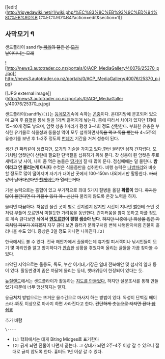 [[edit](http://rigvedawiki.net/r1/wiki.php/%EC%83%8C%EB%93%9C%ED%94%8C%EB%9D%B
C%EC%9D%B4?action=edit&section=1)]

## 사막모기 ¶

샌드플라이 sand fly<del> [파리](%ED%8C%8C%EB%A6%AC.md)의 탈은 쓴
[모기](%EB%AA%A8%EA%B8%B0.md)</del>  
<del>날아다니는 모래</del>  

![http://news3.autotrader.co.nz/portals/0/ACP_MediaGallery/40076/25370_p.jpg](
http://news3.autotrader.co.nz/portals/0/ACP_MediaGallery/40076/25370_p.jpg)

[[JPG external image]](http://news3.autotrader.co.nz/portals/0/ACP_MediaGaller
y/40076/25370_p.jpg)

  

샌드플라이(sandfly)`[1]`는 [등에모기](%EB%93%B1%EC%97%90%EB%AA%A8%EA%B8%B0.md)속에 속하는
[곤충](%EA%B3%A4%EC%B6%A9.md)이다. 온대지방에 분포되어 있으며 교미 후
[흡혈](%ED%9D%A1%ED%98%88.md)을 통해 알을 1개씩 흩어지게 낳는다. 종에 따라서 차이가 있지만 1회에 15~40개
정도 낳으며, 암컷 성충 1마리가 평생 3~4회 정도 산란한다. 부화한 유충은 부식한 유기물로 식물성과 동물성 먹이 모두
섭취하면서<del>독을 먹고 독을 뱉는다</del> 4~5주의 유충기를 보낸 후 1~2주 정도의
[번데기](%EB%B2%88%EB%8D%B0%EA%B8%B0.md) 기간을 거쳐 성충이 된다.

  

생긴 건 파리같이 생겼지만, 모기의 기술을 가지고 있다.한번 물리면 심히 간지럽다. 모기처럼 암컷만이 산란에 필요한 단백질을 섭취하기 위해
문다. 갓 성충이 된 암컷은 주로 새벽과 낮 사이, 나이 좀 먹은 놈들은
[땅거미](%EB%95%85%EA%B1%B0%EB%AF%B8.md) 질 때 많이 문다. 점심때에는 덜 물린다. **밤이라고 안 물리는게
아니다** 수컷은 식물즙만을 섭취한다. 비행 능력은
[나방파리](%EB%82%98%EB%B0%A9%ED%8C%8C%EB%A6%AC.md)와 비슷할 정도로 많이 떨어지며 자기가 태어난
곳에서 100-150m 내외에서만 활동한다. <del> 파리같이 날아다녔다면
[헬게이트](%ED%97%AC%EA%B2%8C%EC%9D%B4%ED%8A%B8.md)가 열리는거다</del>

  

기본 능력으로는 흡혈이 있고 부가적으로 최대 5가지 질병을 옮길 **확률이** 있다. <del>하지만 많이 물린다면 다 가질수 있다 야~
신난다</del> 물리지 않도록 온갖 노력을 하자.

  

물리면 따끔하다. 처음엔 물린 곳이 별로 간지럽지 않지만 시간이 지나면 [벌](%EB%B2%8C.md)한테 쏘인 것 처럼 부풀어
오르면서 미칠듯한 가려움을 동반한다. 간지러움을 참지 못하고 아플 정도로 계속 긁다보면 **뇌에서
[엔도르핀](%EC%97%94%EB%8F%84%EB%A5%B4%ED%95%80.md)이 펑펑 샘솟아 난다**. <del>하지만 나중에
넌 화상을 입은 자국처럼 피부가 X되겠지</del> 자꾸 긁다 보면 흉터가 분화구처럼 변해 나병환자처럼 진물이 흘러나올 수도 있다. 증상은
3일 정도 지나면 나아진다.`[2]`

  

한국에서도 볼 수 있다. 전국 해안가에서 출몰하는데 휴가철 피서객이나 낚시인들이 모기 몇 마리인줄 알고 방치하다가
[안습](%EC%95%88%EC%8A%B5.md)한 상황을 겪었다며 올리는 글들을 가끔 찾아볼 수 있다.

  

파악된 지역으로는 울릉도, 독도, 부산 이기대,기장군 일대 전북해안 및 섬지역 일대 등이 있다. 활동반경이 좁은 까닭에 물리는 동네,
갯바위등이 한정되어 있다는 듯.

  

[뉴질랜드](%EB%89%B4%EC%A7%88%EB%9E%9C%EB%93%9C.md)에서는 샌드플라이가 활동하는 [지도를
만들었다.](http://www.goodbyesandfly.co.nz) 하지만 설문조사를 통해 만들었기 때문에 너무 맹신하지는 말자.

  

응급처치 방법으로는 뜨거운 물수건으로 마사지 하는 방법이 있다. 독성이 단백질 배이스라 45도 이상으로 마사지 하면 사라진다고 한다.
<del>간단하게 촛농으로 지지면 된다 [참 쉽죠](%EC%B0%B8%20%EC%89%BD%EC%A3%A0.md)</del>

  

추가 바람

`\----`

  * `[1]` 학회에서는 대개 Biting Midges로 표기한다
  * `[2]` 긁게 되면 진물이 나면서 곪는다. 그 상태가 되면 2주-4주 이상 갈 수 있으니 절대로 긁지 않도록 한다. 흉터도 1년 이상 갈 수 있다.

